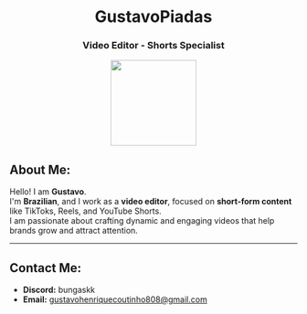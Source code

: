 <h1 align="center">GustavoPiadas</h1>

<h3 align="center">Video Editor - Shorts Specialist</h3>

<p align="center">
  <img src="https://i.pinimg.com/236x/e5/a4/82/e5a48216536af28472c494db715705be.jpg" width="150" height="150">
</p>


## About Me:
Hello! I am **Gustavo**.  
I'm **Brazilian**, and I work as a **video editor**, focused on **short-form content** like TikToks, Reels, and YouTube Shorts.  
I am passionate about crafting dynamic and engaging videos that help brands grow and attract attention.  

---

## Contact Me:
- **Discord:** bungaskk  
- **Email:** gustavohenriquecoutinho808@gmail.com  
